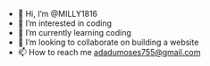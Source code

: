 - 👋 Hi, I’m @MILLY1816
- 👀 I’m interested in coding 
- 🌱 I’m currently learning coding 
- 💞️ I’m looking to collaborate on building a website 
- 📫 How to reach me adadumoses755@gmail.com 

<!---
MILLY1816/MILLY1816 is a ✨ special ✨ repository because its `README.md` (this file) appears on your GitHub profile.
You can click the Preview link to take a look at your changes.
--->
